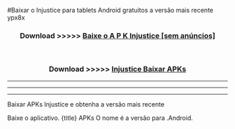 #Baixar o Injustice   para tablets Android gratuitos a versão mais recente ypx8x


<div align="center">
<h3>Download >>>>> <a href="https://pt-web.web.app/?pt= Injustice ">Baixe o A P K Injustice  [sem anúncios]</a></h3><br>

<h3>Download >>>>> <a href="https://pt-web.web.app/?pt= Injustice ">Injustice  Baixar APKs</a></h3>
</div>

----------------------------------------------------------

----------------------------------------------------------

----------------------------------------------------------

Baixar APKs Injustice  e obtenha a versão mais recente

Baixe o aplicativo. {title} APKs O nome é a versão para .Android.


